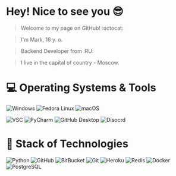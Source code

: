 # Hey! Nice to see you 😎

> Welcome to my page on GitHub! :octocat:


> I'm Mark, 16 y. o.


> Backend Developer from :RU:


> I live in the capital of country - Moscow. 


# 💻 Operating Systems & Tools

 ![Windows](https://img.shields.io/badge/-Windows-0078D6?logo=Windows&logoColor=white&style=plastic)
 ![Fedora Linux](https://img.shields.io/badge/-Fedora%20Linux-51A2DA?logo=Fedora&logoColor=white&style=plastic)
 ![macOS](https://img.shields.io/badge/-OS%20X%20El%20Capitan-323031?logo=macOS&logoColor=white&style=flat)

 ![VSC](https://img.shields.io/badge/-Visual%20Studio%20Code-007ACC?logo=Visual%20Studio%20Code&logoColor=white&style=plastic)
 ![PyCharm](https://img.shields.io/badge/-PyCharm-2a9134?logo=PyCharm&logoColor=white&style=plastic)
 ![GitHub Desktop](https://img.shields.io/badge/-GitHub%20Desktop-7a007a?logo=GitHub&logoColor=white&style=plastic)
 ![Disocrd](https://img.shields.io/badge/-Discord-5865F2?logo=Discord&logoColor=white&style=plastic)
 

# 🚀 Stack of Technologies
 ![Python](https://img.shields.io/badge/-Pyhton-3776AB?logo=Python&logoColor=white&style=plastic)
 ![GitHub](https://img.shields.io/badge/-GitHub-181717?logo=GitHub&logoColor=white&style=plastic)
 ![BitBucket](https://img.shields.io/badge/-Bitbucket-0052CC?logo=Bitbucket&logoColor=white&style=plastic)
 ![Git](https://img.shields.io/badge/-Git-F05032?logo=Git&logoColor=white&style=plastic)
 ![Heroku](https://img.shields.io/badge/-Heroku-430098?logo=Heroku&logoColor=white&style=plastic)
 ![Redis](https://img.shields.io/badge/-Redis-DC382D?logo=Redis&logoColor=white&style=plastic)
 ![Docker](https://img.shields.io/badge/-Docker-2496ED?logo=Docker&logoColor=white&style=plastic)
 ![PostgreSQL](https://img.shields.io/badge/-PostgreSQL-4169E1?logo=PostgreSQL&logoColor=white&style=plastic)